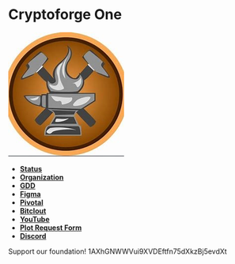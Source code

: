 # Cryptoforge One
![](cryptoforge.jpg)

- __[Status](http://cryptoforge.game)__
- __[Organization](https://en.wikipedia.org/wiki/Decentralized_autonomous_organization)__
- __[GDD](https://docs.google.com/document/d/1VxosEcPRvGfpERgNLHJQg9QJElBn3ohaRKhY4YpBldM/edit?usp=sharing)__ 
- __[Figma](https://www.figma.com/file/0JSTL9QUQYnMP3wUOS5v2p/The-New-World-Also-The-Old-World?node-id=0%3A1)__ 
- __[Pivotal](https://www.pivotaltracker.com/projects/2362718)__
- __[Bitclout](https://www.bitclout.com/u/pay2play)__ 
- __[YouTube](https://www.youtube.com/channel/UCnDXm6ayZkAShEbS72D1dxw)__ 
- __[Plot Request Form](https://form.jotform.com/211406357662151)__ 
- __[Discord](http://discord.gg/qPQj8qH)__ 

Support our foundation!
1AXhGNWWVui9XVDEftfn75dXkzBj5evdXt